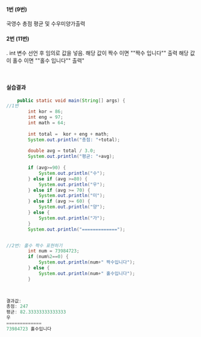 #### 1번 (9번)
국영수 총점 평균 및 수우미양가출력


#### 2번 (11번)
. int 변수 선언 후 임의로 값을 넣음.
해당 값이 짝수 이면 ""짝수 입니다"" 출력
해당 값이 홀수 이면 ""홀수 입니다"" 출력"


<br/>

#### 실습결과
```java
	public static void main(String[] args) {
//1번		
		int kor = 86;
		int eng = 97;
		int math = 64;
		
		int total =  kor + eng + math;
		System.out.println("총점: "+total);
			
		double avg = total / 3.0;
		System.out.println("평균: "+avg);
		
		if (avg>=90) {
			System.out.println("수");
		} else if (avg >=80) {
			System.out.println("우");
		} else if (avg >= 70) {
			System.out.println("미");
		} else if (avg >= 60) {
			System.out.println("양");
		} else {
			System.out.println("가");
		}
		System.out.println("=============");


//2번: 홀수 짝수 표현하기
		int num = 73984723;
		if (num%2==0) {
			System.out.println(num+" 짝수입니다");
		} else {
			System.out.println(num+" 홀수입니다");
		}
		


결과값:
총점: 247
평균: 82.33333333333333
우
=============
73984723 홀수입니다

```
    
